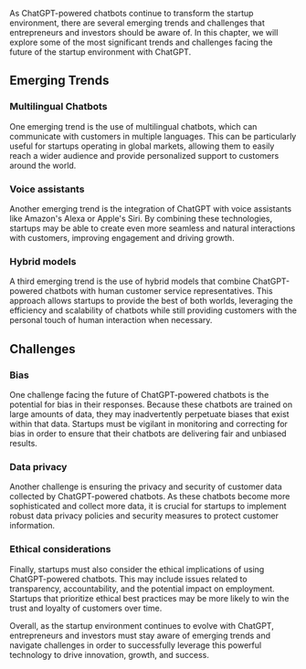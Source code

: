 
As ChatGPT-powered chatbots continue to transform the startup environment, there are several emerging trends and challenges that entrepreneurs and investors should be aware of. In this chapter, we will explore some of the most significant trends and challenges facing the future of the startup environment with ChatGPT.

Emerging Trends
---------------

### Multilingual Chatbots

One emerging trend is the use of multilingual chatbots, which can communicate with customers in multiple languages. This can be particularly useful for startups operating in global markets, allowing them to easily reach a wider audience and provide personalized support to customers around the world.

### Voice assistants

Another emerging trend is the integration of ChatGPT with voice assistants like Amazon's Alexa or Apple's Siri. By combining these technologies, startups may be able to create even more seamless and natural interactions with customers, improving engagement and driving growth.

### Hybrid models

A third emerging trend is the use of hybrid models that combine ChatGPT-powered chatbots with human customer service representatives. This approach allows startups to provide the best of both worlds, leveraging the efficiency and scalability of chatbots while still providing customers with the personal touch of human interaction when necessary.

Challenges
----------

### Bias

One challenge facing the future of ChatGPT-powered chatbots is the potential for bias in their responses. Because these chatbots are trained on large amounts of data, they may inadvertently perpetuate biases that exist within that data. Startups must be vigilant in monitoring and correcting for bias in order to ensure that their chatbots are delivering fair and unbiased results.

### Data privacy

Another challenge is ensuring the privacy and security of customer data collected by ChatGPT-powered chatbots. As these chatbots become more sophisticated and collect more data, it is crucial for startups to implement robust data privacy policies and security measures to protect customer information.

### Ethical considerations

Finally, startups must also consider the ethical implications of using ChatGPT-powered chatbots. This may include issues related to transparency, accountability, and the potential impact on employment. Startups that prioritize ethical best practices may be more likely to win the trust and loyalty of customers over time.

Overall, as the startup environment continues to evolve with ChatGPT, entrepreneurs and investors must stay aware of emerging trends and navigate challenges in order to successfully leverage this powerful technology to drive innovation, growth, and success.
